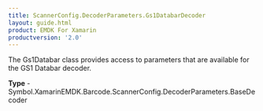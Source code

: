 ```yaml
---
title: ScannerConfig.DecoderParameters.Gs1DatabarDecoder
layout: guide.html
product: EMDK For Xamarin
productversion: '2.0'
---
```

The Gs1Databar class provides access to parameters that are available for the GS1 Databar decoder.

**Type** - Symbol.XamarinEMDK.Barcode.ScannerConfig.DecoderParameters.BaseDecoder












